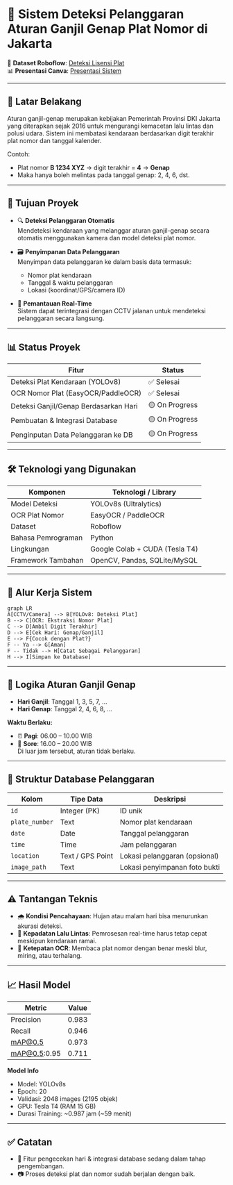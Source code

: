 # 🚗 Sistem Deteksi Pelanggaran Aturan Ganjil Genap Plat Nomor di Jakarta

🔗 **Dataset Roboflow**: [Deteksi Lisensi Plat](https://universe.roboflow.com/smartproject/deteksi-lisensi-plat)  
📊 **Presentasi Canva**: [Presentasi Sistem](https://www.canva.com/design/DAGmFxCjSLA/lAMJdL2S9gwEHipRu3azxA/edit?utm_content=DAGmFxCjSLA&utm_campaign=designshare&utm_medium=link2&utm_source=sharebutton)

---

## 📌 Latar Belakang

Aturan ganjil-genap merupakan kebijakan Pemerintah Provinsi DKI Jakarta yang diterapkan sejak 2016 untuk mengurangi kemacetan lalu lintas dan polusi udara. Sistem ini membatasi kendaraan berdasarkan digit terakhir plat nomor dan tanggal kalender.

Contoh:  
- Plat nomor **B 1234 XYZ** → digit terakhir = **4** → **Genap**  
- Maka hanya boleh melintas pada tanggal genap: 2, 4, 6, dst.

---

## 🎯 Tujuan Proyek

- 🔍 **Deteksi Pelanggaran Otomatis**  
  Mendeteksi kendaraan yang melanggar aturan ganjil-genap secara otomatis menggunakan kamera dan model deteksi plat nomor.

- 🗃 **Penyimpanan Data Pelanggaran**  
  Menyimpan data pelanggaran ke dalam basis data termasuk:
  - Nomor plat kendaraan
  - Tanggal & waktu pelanggaran
  - Lokasi (koordinat/GPS/camera ID)

- 📡 **Pemantauan Real-Time**  
  Sistem dapat terintegrasi dengan CCTV jalanan untuk mendeteksi pelanggaran secara langsung.

---

## 📊 Status Proyek

| Fitur                                 | Status        |
|--------------------------------------|---------------|
| Deteksi Plat Kendaraan (YOLOv8)      | ✅ Selesai     |
| OCR Nomor Plat (EasyOCR/PaddleOCR)   | ✅ Selesai     |
| Deteksi Ganjil/Genap Berdasarkan Hari| 🟡 On Progress|
| Pembuatan & Integrasi Database       | 🟡 On Progress|
| Penginputan Data Pelanggaran ke DB   | 🟡 On Progress|

---

## 🛠️ Teknologi yang Digunakan

| Komponen           | Teknologi / Library             |
|--------------------|----------------------------------|
| Model Deteksi      | YOLOv8s (Ultralytics)           |
| OCR Plat Nomor     | EasyOCR / PaddleOCR             |
| Dataset            | Roboflow                        |
| Bahasa Pemrograman | Python                          |
| Lingkungan         | Google Colab + CUDA (Tesla T4)  |
| Framework Tambahan | OpenCV, Pandas, SQLite/MySQL    |

---

## 🔄 Alur Kerja Sistem

```mermaid
graph LR
A[CCTV/Camera] --> B[YOLOv8: Deteksi Plat]
B --> C[OCR: Ekstraksi Nomor Plat]
C --> D[Ambil Digit Terakhir]
D --> E[Cek Hari: Genap/Ganjil]
E --> F{Cocok dengan Plat?}
F -- Ya --> G[Aman]
F -- Tidak --> H[Catat Sebagai Pelanggaran]
H --> I[Simpan ke Database]
```

---

## 📅 Logika Aturan Ganjil Genap

- **Hari Ganjil**: Tanggal 1, 3, 5, 7, …  
- **Hari Genap**: Tanggal 2, 4, 6, 8, …

**Waktu Berlaku:**  
- ⏰ **Pagi**: 06.00 – 10.00 WIB  
- 🌇 **Sore**: 16.00 – 20.00 WIB  
Di luar jam tersebut, aturan tidak berlaku.

---

## 🧾 Struktur Database Pelanggaran

| Kolom           | Tipe Data         | Deskripsi                          |
|------------------|-------------------|-------------------------------------|
| `id`             | Integer (PK)      | ID unik                            |
| `plate_number`   | Text              | Nomor plat kendaraan               |
| `date`           | Date              | Tanggal pelanggaran                |
| `time`           | Time              | Jam pelanggaran                    |
| `location`       | Text / GPS Point  | Lokasi pelanggaran (opsional)     |
| `image_path`     | Text              | Lokasi penyimpanan foto bukti     |

---

## ⚠️ Tantangan Teknis

- 🌧 **Kondisi Pencahayaan**: Hujan atau malam hari bisa menurunkan akurasi deteksi.
- 🚗 **Kepadatan Lalu Lintas**: Pemrosesan real-time harus tetap cepat meskipun kendaraan ramai.
- 🔎 **Ketepatan OCR**: Membaca plat nomor dengan benar meski blur, miring, atau terhalang.

---

## 📈 Hasil Model

| Metric        | Value     |
|---------------|-----------|
| Precision     | 0.983     |
| Recall        | 0.946     |
| mAP@0.5       | 0.973     |
| mAP@0.5:0.95  | 0.711     |

**Model Info**  
- Model: YOLOv8s  
- Epoch: 20  
- Validasi: 2048 images (2195 objek)  
- GPU: Tesla T4 (RAM 15 GB)  
- Durasi Training: ~0.987 jam (~59 menit)

---

## ✅ Catatan

- 🚧 Fitur pengecekan hari & integrasi database sedang dalam tahap pengembangan.
- 📷 Proses deteksi plat dan nomor sudah berjalan dengan baik.
